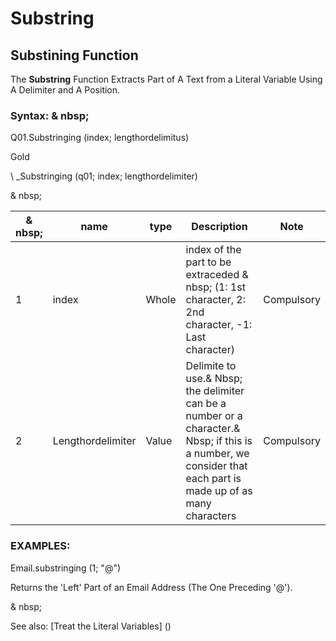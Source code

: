 # Substring

## Substining Function

The **Substring** Function Extracts Part of A Text from a Literal Variable Using A Delimiter and A Position.

### Syntax: & nbsp;

Q01.Substringing (index; lengthordelimitus)

Gold

\ _Substringing (q01; index; lengthordelimiter)

& nbsp;

| & nbsp; | **name** | **type** | **Description** | **Note** |
| --- | --- | --- | --- | --- |
| &#49; | index | Whole | index of the part to be extraceded & nbsp; (1: 1st character, 2: 2nd character, -1: Last character) | Compulsory |
| &#50; | Lengthordelimiter | Value | Delimite to use.& Nbsp; the delimiter can be a number or a character.& Nbsp; if this is a number, we consider that each part is made up of as many characters | Compulsory |

### EXAMPLES:

Email.substringing (1; "@")

Returns the 'Left' Part of an Email Address (The One Preceding '@').

& nbsp;

See also: [Treat the Literal Variables] (<Trellious Little Little.md>)